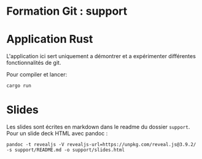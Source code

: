 # Formation Git : support

# Application Rust

L'application <name> ici sert uniquement a démontrer et a expérimenter différentes fonctionnalités de git.

Pour compiler et lancer: 
```shell
cargo run 
```

# Slides 

Les slides sont écrites en markdown dans le readme du dossier `support`.
Pour un slide deck HTML avec pandoc : 

```shell
pandoc -t revealjs -V revealjs-url=https://unpkg.com/reveal.js@3.9.2/ -s support/README.md -o support/slides.html 
```